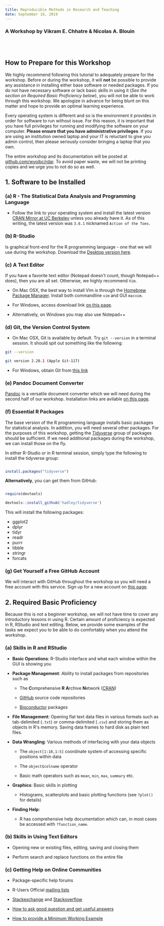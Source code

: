 ```yaml
---
title: Reproducible Methods in Research and Teaching
date: September 16, 2019
---
```


### A Workshop by Vikram E. Chhatre & Nicolas A. Blouin


<br><br>

## How to Prepare for this Workshop


We highly recommend following this tutorial to adequately prepare for the workshop.  Before or during the workshop, it will **not** be possible to provide any assistance in installing either base software or needed packages.  If you do not have necessary software or lack basic skills in using it (*See the section on Required Basic Proficiency below*), you will not be able to work through this workshop.  We apologize in advance for being blunt on this matter and hope to provide an optimal learning experience.


Every operating system is different and so is the environment it provides in order for software to run without issue.  For this reason, it is important that you have full privileges for running and modifying the software on your computer.  **Please ensure that you have administrative privileges**.  If you are using an institution owned laptop and your IT is reluctant to give you admin control, then please seriously consider bringing a laptop that you own.


The entire workshop and its documentation will be posted at [github.com/wyoibc/rdar](https://github.com/wyoibc/rdar).  To avoid paper waste, we will not be printing copies and we urge you to not do so as well.



## 1. Software to be Installed

### (a) R - The Statistical Data Analysis and Programming Language

- Follow the link to your operating system and install the latest version [CRAN Mirror at UC Berkeley](https://cran.cnr.berkeley.edu/) unless you already have it.  As of this writing, the latest version was ``3.6.1`` nicknamed ``Action of the Toes``.


### (b) R-Studio

Is graphical front-end for the R programming language - one that we will use during the workshop.  Download the [Desktop version here](https://www.rstudio.com/products/rstudio/download/#download).


### (c) A Text Editor

If you have a favorite text editor (Notepad doesn't count, though Notepad++ does), then you are all set.  Otherwise, we highly recommend ``Vim``.

- On Mac OSX, the best way to install Vim is through the [Homebrew Package Manager](https://brew.sh).  Install both commandline ``vim`` and GUI ``macvim``.  

- For Windows, access download link [on this page](https://www.vim.org/download.php).

- Alternatively, on Windows you may also use Notepad++


### (d) Git, the Version Control System

- On Mac OSX, Git is available by default.  Try ``git --version`` in a terminal session.  It should spit out something like the following:

```bash
git --version

git version 2.20.1 (Apple Git-117)

```

- For Windows, obtain Git from [this link](https://git-scm.com/download/win)


### (e) Pandoc Document Converter

[Pandoc](https://pandoc.org) is a versatile document converter which we will need during the second half of our workshop.  Installation links are avilable [on this page](https://pandoc.org/installing.html).


### (f) Essential R Packages

The base version of the R programming language installs basic packages for statistical analysis.  In addition, you will need several other packages.  For the purposes of this workshop, getting the [Tidyverse](https://tidyverse.org) group of packages should be sufficient.  If we need additional packages during the workshop, we can install those on the fly.

In either R-Studio or in R terminal session, simply type the following to install the tidyverse group:

```r

install.packages("tidyverse")


```

**Alternatively**, you can get them from GitHub:

```r

require(devtools)

devtools::install_github('hadley/tidyverse')


```

This will install the following packages:

- ggplot2
- dplyr
- tidyr
- readr
- purrr
- tibble
- stringr
- forcats


### (g) Get Yourself a Free GitHub Account

We will interact with GitHub throughout the workshop so you will need a free account with this service.  Sign up for a new account on [this page](https://github.com/join?source=header-home).  



## 2. Required Basic Proficiency

Because this is not a beginner workshop, we will not have time to cover any introductory lessons in using R.  Certain amount of proficiency is expected in R, RStudio and text editing.  Below, we provide some examples of the tasks we expect you to be able to do comfortably when you attend the workshop.

### (a) Skills in R and RStudio

- **Basic Operations**: R-Studio interface and what each window within the GUI is showing you

- **Package Management**: Ability to install packages from repositories such as

	- The **C**omprehensive **R** **A**rchive **N**etwork ([CRAN](https://cran.r-project.org))

	- [GitHub](https://github.com) source code repositories

	- [Bioconductor](https://bioconductor.org) packages

- **File Management**: Opening flat text data files in various formats such as tab-delimited (``.txt``) or comma-delimited (``.csv``) and storing them as objects in R's memory.  Saving data frames to hard disk as plain text files.

- **Data Wrangling**: Various methods of interfacing with your data objects

	- The ``object[1:10,1:5]`` coordinate system of accessing specific positions within data

	- The ``object$colname`` operator

	- Basic math operators such as ``mean``, ``min``, ``max``, ``summary`` etc.

	 
- **Graphics**: Basic skills in plotting

	- Histograms, scatterplots and basic plotting functions (see ``?plot()`` for details)

	
- **Finding Help**: 

	- R has comprehensive help documentation which can, in most cases be accessed with ``?function_name``.


### (b) Skills in Using Text Editors

- Opening new or existing files, editing, saving and closing them

- Perform search and replace functions on the entire file

 


### (c) Getting Help on Online Communities 

- Package-specific help forums

- R-Users Official [mailing lists](https://www.r-project.org/mail.html)
	
- [Stackexchange](https://stackexchange.com) and [Stackoverflow](https://stackoverflow.com)

- [How to ask good question and get useful answers](https://www.r-project.org/posting-guide.html)

- [How to provide a Minimum Working Example](https://stackoverflow.com/help/minimal-reproducible-example)







